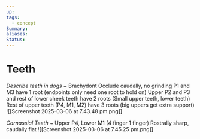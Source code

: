 ```yaml
---
up: 
tags:
  - concept
Summary: 
aliases: 
Status:
---
```

# Teeth
*Describe teeth in dogs*
~
Brachydont
Occlude caudally, no grinding
P1 and M3 have 1 root (endpoints only need one root to hold on)
Upper P2 and P3 and rest of lower cheek teeth have 2 roots (Small upper teeth, lower teeth)
Rest of upper teeth (P4, M1, M2) have 3 roots (big uppers get extra support)
![[Screenshot 2025-03-06 at 7.43.48 pm.png]]

*Carnassial Teeth*
~
Upper P4, Lower M1 (4 finger 1 finger)
Rostrally sharp, caudally flat
![[Screenshot 2025-03-06 at 7.45.25 pm.png]]
